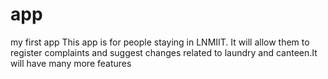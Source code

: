 # app
my first app
This app is for people staying in LNMIIT. It will allow them to register complaints and suggest changes related to laundry and canteen.It will have many more features
